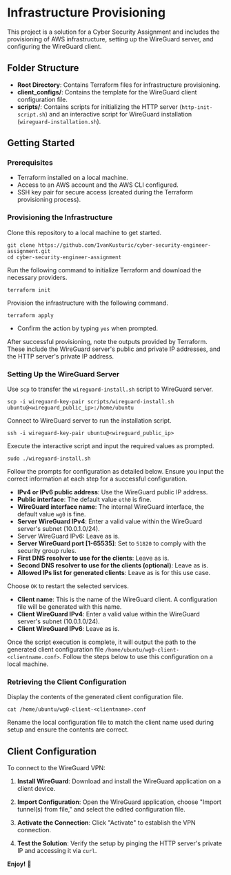 # Infrastructure Provisioning

This project is a solution for a Cyber Security Assignment and includes the provisioning of AWS infrastructure, setting up the WireGuard server, and configuring the WireGuard client.

## Folder Structure

- **Root Directory**: Contains Terraform files for infrastructure provisioning.
- **client_configs/**: Contains the template for the WireGuard client configuration file.
- **scripts/**: Contains scripts for initializing the HTTP server (`http-init-script.sh`) and an interactive script for WireGuard installation (`wireguard-installation.sh`).

## Getting Started

### Prerequisites

- Terraform installed on a local machine.
- Access to an AWS account and the AWS CLI configured.
- SSH key pair for secure access (created during the Terraform provisioning process).

### Provisioning the Infrastructure

Clone this repository to a local machine to get started.

```
git clone https://github.com/IvanKusturic/cyber-security-engineer-assignment.git
cd cyber-security-engineer-assignment
```

Run the following command to initialize Terraform and download the necessary providers.

```
terraform init
```

Provision the infrastructure with the following command.

```
terraform apply
```

- Confirm the action by typing `yes` when prompted.

After successful provisioning, note the outputs provided by Terraform. These include the WireGuard server's public and private IP addresses, and the HTTP server's private IP address.

### Setting Up the WireGuard Server

Use `scp` to transfer the `wireguard-install.sh` script to WireGuard server.

```
scp -i wireguard-key-pair scripts/wireguard-install.sh ubuntu@<wireguard_public_ip>:/home/ubuntu
```

Connect to WireGuard server to run the installation script.

```
ssh -i wireguard-key-pair ubuntu@<wireguard_public_ip>
```

Execute the interactive script and input the required values as prompted.

```
sudo ./wireguard-install.sh
```

Follow the prompts for configuration as detailed below. Ensure you input the correct information at each step for a successful configuration.

- **IPv4 or IPv6 public address**: Use the WireGuard public IP address.
- **Public interface**: The default value `eth0` is fine.
- **WireGuard interface name**: The internal WireGuard interface, the default value `wg0` is fine.
- **Server WireGuard IPv4**: Enter a valid value within the WireGuard server's subnet (10.0.1.0/24).
- Server WireGuard IPv6: Leave as is.
- **Server WireGuard port [1-65535]**: Set to `51820` to comply with the security group rules.
- **First DNS resolver to use for the clients**: Leave as is.
- **Second DNS resolver to use for the clients (optional)**: Leave as is.
- **Allowed IPs list for generated clients**: Leave as is for this use case.

Choose `OK` to restart the selected services.

- **Client name**: This is the name of the WireGuard client. A configuration file will be generated with this name.
- **Client WireGuard IPv4**: Enter a valid value within the WireGuard server's subnet (10.0.1.0/24).
- **Client WireGuard IPv6**: Leave as is.

Once the script execution is complete, it will output the path to the generated client configuration file `/home/ubuntu/wg0-client-<clientname.conf>`. Follow the steps below to use this configuration on a local machine.

### Retrieving the Client Configuration

Display the contents of the generated client configuration file.

```
cat /home/ubuntu/wg0-client-<clientname>.conf
```

Rename the local configuration file to match the client name used during setup and ensure the contents are correct.

## Client Configuration

To connect to the WireGuard VPN:

1. **Install WireGuard**: Download and install the WireGuard application on a client device.

2. **Import Configuration**: Open the WireGuard application, choose "Import tunnel(s) from file," and select the edited configuration file.

3. **Activate the Connection**: Click "Activate" to establish the VPN connection.

4. **Test the Solution**: Verify the setup by pinging the HTTP server's private IP and accessing it via `curl`.

**Enjoy!** 🎉